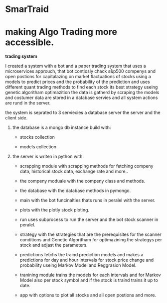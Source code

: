 # SmarTraid
# making Algo Trading more accessible.

__trading system__

I created a system with a bot and a paper trading system that uses a microservices approuch, that bot contiosly chack s&p500 compenys and open postions for capitalazing on market flactuations of stocks using a models to predict prices and the probability of the prediction and uses different quant trading methods to find each stock its best strategy useing genetic algoritham optimazition the data is gatherd by scraping the models and costumer data are stored in a database servies and all system actions are rund in the server.


the system is seprated to 3 serviecies a database server the server and the client side.

1. the database is a mongo db instance build with:

    - stocks collection

    - models collection
    
2. the server is writen in python with:
    - scrapping module with scrapping methods for fetching compeny data, historical stock data, exchange rate and more..
  
    - the compeny moduale with the compeny class and methods.
  
    - the database with the database methods in pymongo.
  
    - main with the bot funcinalties thats runs in peralel with the server.
  
    - plots with the plotly stock ploting.
  
    - run uses subprocess to run the server and the bot stock scanner in peralel.
  
    - strategy with the strategies that are the prerequisites for the scanner conditions and Genetic Algoritham for optimazining the strategys per stock and adjast the parameters.
  
    - predictions fetchs the traind prediction models and makes a predictions for day and hour intervals for stock price change and probability useing Markov Model and Reggrasion Model.
  
    - tranining module trains the models for each intervals and for Markov Model also per stock symbol and if the stock is traind trains it up to date.
        
    - app with options to plot all stocks and all open postions and more.
